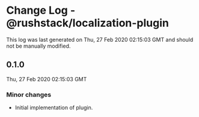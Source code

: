 # Change Log - @rushstack/localization-plugin

This log was last generated on Thu, 27 Feb 2020 02:15:03 GMT and should not be manually modified.

## 0.1.0
Thu, 27 Feb 2020 02:15:03 GMT

### Minor changes

- Initial implementation of plugin.

